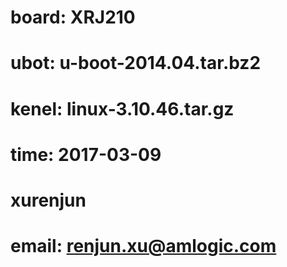 #
# board: XRJ210
# ubot: u-boot-2014.04.tar.bz2
# kenel: linux-3.10.46.tar.gz
# time: 2017-03-09
# xurenjun
# email: renjun.xu@amlogic.com
#
